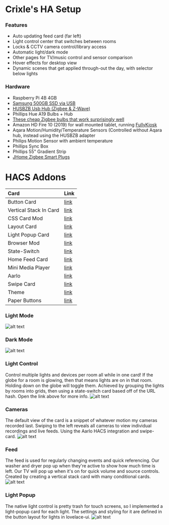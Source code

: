 # Crixle's HA Setup
### Features
- Auto updating feed card (far left)
- Light control center that switches between rooms
- Locks & CCTV camera control/library access
- Automatic light/dark mode
- Other pages for TV/music control and sensor comparison
- Hover effects for desktop view
- Dynamic scenes that get applied through-out the day, with selector below lights
### Hardware
 - Raspberry Pi 4B 4GB
 - [Samsung 500GB SSD via USB](https://www.bestbuy.com/site/samsung-t7-500gb-external-usb-3-2-gen-2-portable-solid-state-drive-with-hardware-encryption-indigo-blue/6408298.p?skuId=6408298)
 -  [HUSBZB Usb Hub (Zigbee & Z-Wave)](https://www.amazon.com/gp/product/B01GJ826F8/ref=ppx_yo_dt_b_asin_title_o03_s00?ie=UTF8&psc=1)
 -  Phillips Hue A19 Bulbs + Hub
 -  [These cheap Zigbee bulbs that work surprisingly well](https://www.homedepot.com/p/EcoSmart-60-Watt-Equivalent-A19-Dimmable-SMART-LED-Light-Bulb-Tunable-White-2-Pack-A9A19A60WESDZ02/309683612)
 -  Amazon HD Fire 10 (2019) for wall mounted tablet, running [FullyKiosk](https://www.fully-kiosk.com/)
 -  Aqara Motion/Humidity/Temperature Sensors (Controlled without Aqara hub, instead using the HUSBZB adapter
 -  Philips Motion Sensor with ambient temperature
 -  Phillips Sync Box
 -  Phillips 55" Gradient Strip
 -  [JHome Zigbee Smart Plugs](https://www.amazon.com/gp/product/B08K7FY2GP/ref=ppx_yo_dt_b_asin_title_o00_s00?ie=UTF8&psc=1)
# HACS Addons
| Card | Link |
| :--- | ---- |
| Button Card | [link](https://github.com/custom-cards/button-card) |
| Vertical Stack In Card | [link](https://github.com/custom-cards/vertical-stack-in-card) |
| CSS Card Mod | [link](https://github.com/thomasloven/lovelace-card-mod) |
| Layout Card | [link](https://github.com/thomasloven/lovelace-layout-card) |
| Light Popup Card | [link](https://github.com/DBuit/light-popup-card) |
| Browser Mod | [link](https://github.com/thomasloven/hass-browser_mod) |
| State-Switch | [link](https://github.com/thomasloven/lovelace-state-switch) |
| Home Feed Card | [link](https://github.com/gadgetchnnel/lovelace-home-feed-card) |
| Mini Media Player | [link](https://github.com/kalkih/mini-media-player) |
| Aarlo | [link](https://github.com/twrecked/lovelace-hass-aarlo) |
| Swipe Card | [link](https://github.com/bramkragten/swipe-card) |
| Theme | [link](https://github.com/basnijholt/lovelace-ios-themes) |
| Paper Buttons | [link](https://github.com/jcwillox/lovelace-paper-buttons-row) |

### Light Mode  
![alt text](https://github.com/crixle/homeassistant-config/blob/main/lightmode.jpg "Light Variant")
### Dark Mode  
![alt text](https://github.com/crixle/homeassistant-config/blob/main/dark.jpg "Dark Variant")
### Light Control
Control multiple lights and devices per room all while in one card! If the globe for a room is glowing, then that means lights are on in that room. Holding down on the globe will toggle them. Achieved by grouping the lights by rooms into grids, then using a state-switch card based off of the URL hash. Open the link above for more info.
![alt text](https://github.com/crixle/homeassistant-config/blob/main/lights.gif "Light Controls GIF")
### Cameras
The default view of the card is a snippet of whatever motion my cameras recorded last. Swiping to the left reveals all cameras to view individual recordings and live feeds.
Using the Aarlo HACS integration and swipe-card.
![alt text](https://github.com/crixle/homeassistant-config/blob/main/cameras.gif "Camera Card")
### Feed
The feed is used for regularly changing events and quick referencing. Our washer and dryer pop up when they're active to show how much time is left. Our TV will pop up when it's on for quick volume and source controls. Created by creating a vertical stack card with many conditional cards.
![alt text](https://github.com/crixle/homeassistant-config/blob/main/feed.jpg "Feed Card")
### Light Popup
The native light control is pretty trash for touch screens, so I implemented a light-popup card for each light. The settings and styling for it are defined in the button layout for lights in lovelace-ui.
![alt text](https://github.com/crixle/homeassistant-config/blob/main/lightpopup.gif "Light Popup Card")
